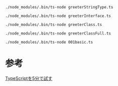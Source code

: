 

```
./node_modules/.bin/ts-node greeterStringType.ts

./node_modules/.bin/ts-node greeterInterface.ts

./node_modules/.bin/ts-node greeterClass.ts

./node_modules/.bin/ts-node greeterClassFull.ts

./node_modules/.bin/ts-node 001basic.ts 

```


# 参考


[TypeScriptを5分で試す](https://note.com/wxt/n/nc543ffa803a9)
    

